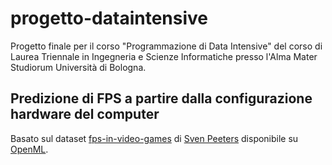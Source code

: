 # progetto-dataintensive

Progetto finale per il corso "Programmazione di Data Intensive" del corso di Laurea Triennale in Ingegneria e Scienze Informatiche presso l'Alma Mater Studiorum Università di Bologna.

## Predizione di FPS a partire dalla configurazione hardware del computer

Basato sul dataset [fps-in-video-games](https://www.openml.org/search?type=data&status=active&id=42737&sort=runs) di [Sven Peeters](https://www.openml.org/search?type=user&id=21049&sort=date) disponibile su [OpenML](https://www.openml.org/).
